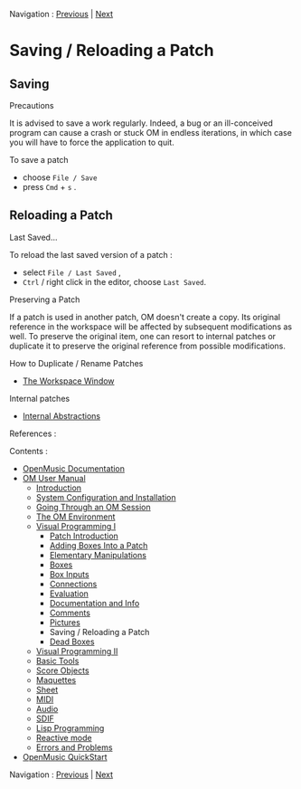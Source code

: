 
Navigation : [Previous](Pictures "page précédente\(Pictures\)") |
[Next](DeadBox "Next\(Dead Boxes\)")

# Saving / Reloading a Patch

## Saving

Precautions

It is advised to save a work regularly. Indeed, a bug or an ill-conceived
program can cause a crash or stuck OM in endless iterations, in which case you
will have to force the application to quit.

To save a patch

  * choose `File / Save`
  * press `Cmd` \+ `s` .

## Reloading a Patch

Last Saved...

To reload the last saved version of a patch :

  * select `File / Last Saved` ,
  * `Ctrl` / right click in the editor, choose `Last Saved`.

Preserving a Patch

If a patch is used in another patch, OM doesn't create a copy. Its original
reference in the workspace will be affected by subsequent modifications as
well. To preserve the original item, one can resort to internal patches or
duplicate it to preserve the original reference from possible modifications.

How to Duplicate / Rename Patches

  * [The Workspace Window](WS-Window)

Internal patches

  * [Internal Abstractions](RedAbstraction)

References :

Contents :

  * [OpenMusic Documentation](OM-Documentation)
  * [OM User Manual](OM-User-Manual)
    * [Introduction](00-Contents)
    * [System Configuration and Installation](Installation)
    * [Going Through an OM Session](Goingthrough)
    * [The OM Environment](Environment)
    * [Visual Programming I](BasicVisualProgramming)
      * [Patch Introduction](ProgrammingIntro)
      * [Adding Boxes Into a Patch](AddingBoxes)
      * [Elementary Manipulations](ElementaryManips)
      * [Boxes](Boxes)
      * [Box Inputs](BoxInputs)
      * [Connections](Connections)
      * [Evaluation](Evaluation)
      * [Documentation and Info](DocAndInfo)
      * [Comments](Comments)
      * [Pictures](Pictures)
      * Saving / Reloading a Patch
      * [Dead Boxes](DeadBox)
    * [Visual Programming II](AdvancedVisualProgramming)
    * [Basic Tools](BasicObjects)
    * [Score Objects](ScoreObjects)
    * [Maquettes](Maquettes)
    * [Sheet](Sheet)
    * [MIDI](MIDI)
    * [Audio](Audio)
    * [SDIF](SDIF)
    * [Lisp Programming](Lisp)
    * [Reactive mode](Reactive)
    * [Errors and Problems](errors)
  * [OpenMusic QuickStart](QuickStart-Chapters)

Navigation : [Previous](Pictures "page précédente\(Pictures\)") |
[Next](DeadBox "Next\(Dead Boxes\)")

